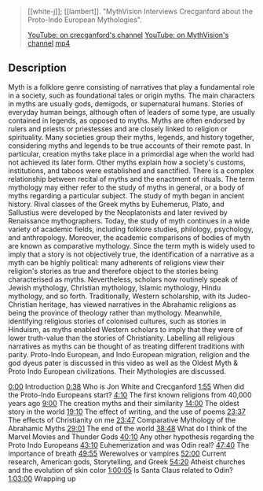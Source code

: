 > [[white-j]]; [[lambert]]. "MythVision Interviews Crecganford about the Proto-Indo European Mythologies". 
> 
> [YouTube: on crecganford's channel](https://youtu.be/Xdw2qb5Vs2M)
> [YouTube: on MythVision's channel](https://youtu.be/FTHtqlfSlcg)
> [mp4](white-j-lambert2021-interview.mp4)

## Description

Myth is a folklore genre consisting of narratives that play a fundamental role in a society, such as foundational tales or origin myths. The main characters in myths are usually gods, demigods, or supernatural humans. Stories of everyday human beings, although often of leaders of some type, are usually contained in legends, as opposed to myths. Myths are often endorsed by rulers and priests or priestesses and are closely linked to religion or spirituality. Many societies group their myths, legends, and history together, considering myths and legends to be true accounts of their remote past. In particular, creation myths take place in a primordial age when the world had not achieved its later form. Other myths explain how a society's customs, institutions, and taboos were established and sanctified. There is a complex relationship between recital of myths and the enactment of rituals. The term mythology may either refer to the study of myths in general, or a body of myths regarding a particular subject. The study of myth began in ancient history. Rival classes of the Greek myths by Euhemerus, Plato, and Sallustius were developed by the Neoplatonists and later revived by Renaissance mythographers. Today, the study of myth continues in a wide variety of academic fields, including folklore studies, philology, psychology, and anthropology. Moreover, the academic comparisons of bodies of myth are known as comparative mythology. Since the term myth is widely used to imply that a story is not objectively true, the identification of a narrative as a myth can be highly political: many adherents of religions view their religion's stories as true and therefore object to the stories being characterised as myths. Nevertheless, scholars now routinely speak of Jewish mythology, Christian mythology, Islamic mythology, Hindu mythology, and so forth. Traditionally, Western scholarship, with its Judeo-Christian heritage, has viewed narratives in the Abrahamic religions as being the province of theology rather than mythology. Meanwhile, identifying religious stories of colonised cultures, such as stories in Hinduism, as myths enabled Western scholars to imply that they were of lower truth-value than the stories of Christianity. Labelling all religious narratives as myths can be thought of as treating different traditions with parity. Proto-Indo European, and Indo European migration, religion and the god dyeus pater is discussed in this video as well as the Oldest Myth & Proto Indo European civilizations. Their Mythologies are discussed. 

[0:00](https://www.youtube.com/watch?v=Xdw2qb5Vs2M&list=PLru2Z4KGjAVIOyMEKaYcgIUrdOBHhuoBe&index=4&t=0s) Introduction
[0:38](https://www.youtube.com/watch?v=Xdw2qb5Vs2M&list=PLru2Z4KGjAVIOyMEKaYcgIUrdOBHhuoBe&index=4&t=38s) Who is Jon White and Crecganford
[1:55](https://www.youtube.com/watch?v=Xdw2qb5Vs2M&list=PLru2Z4KGjAVIOyMEKaYcgIUrdOBHhuoBe&index=4&t=115s) When did the Proto-Indo Europeans start?
[4:10](https://www.youtube.com/watch?v=Xdw2qb5Vs2M&list=PLru2Z4KGjAVIOyMEKaYcgIUrdOBHhuoBe&index=4&t=250s) The first known religions from 40,000 years ago
[9:00](https://www.youtube.com/watch?v=Xdw2qb5Vs2M&list=PLru2Z4KGjAVIOyMEKaYcgIUrdOBHhuoBe&index=4&t=540s) The creation myths and their similarity
[14:00](https://www.youtube.com/watch?v=Xdw2qb5Vs2M&list=PLru2Z4KGjAVIOyMEKaYcgIUrdOBHhuoBe&index=4&t=840s) The oldest story in the world
[19:10](https://www.youtube.com/watch?v=Xdw2qb5Vs2M&list=PLru2Z4KGjAVIOyMEKaYcgIUrdOBHhuoBe&index=4&t=1150s) The effect of writing, and the use of poems
[23:37](https://www.youtube.com/watch?v=Xdw2qb5Vs2M&list=PLru2Z4KGjAVIOyMEKaYcgIUrdOBHhuoBe&index=4&t=1417s) The effects of Christianity on me
[23:47](https://www.youtube.com/watch?v=Xdw2qb5Vs2M&list=PLru2Z4KGjAVIOyMEKaYcgIUrdOBHhuoBe&index=4&t=1427s) Comparative Mythology of the Abrahamic Myths
[29:01](https://www.youtube.com/watch?v=Xdw2qb5Vs2M&list=PLru2Z4KGjAVIOyMEKaYcgIUrdOBHhuoBe&index=4&t=1741s) The end of the world
[38:48](https://www.youtube.com/watch?v=Xdw2qb5Vs2M&list=PLru2Z4KGjAVIOyMEKaYcgIUrdOBHhuoBe&index=4&t=2328s) What do I think of the Marvel Movies and Thunder Gods
[40:10](https://www.youtube.com/watch?v=Xdw2qb5Vs2M&list=PLru2Z4KGjAVIOyMEKaYcgIUrdOBHhuoBe&index=4&t=2410s) Any other hypothesis regarding the Proto Indo Europeans 
[43:10](https://www.youtube.com/watch?v=Xdw2qb5Vs2M&list=PLru2Z4KGjAVIOyMEKaYcgIUrdOBHhuoBe&index=4&t=2590s) Euhemerization and was Odin real?
[47:40](https://www.youtube.com/watch?v=Xdw2qb5Vs2M&list=PLru2Z4KGjAVIOyMEKaYcgIUrdOBHhuoBe&index=4&t=2860s) The importance of breath
[49:55](https://www.youtube.com/watch?v=Xdw2qb5Vs2M&list=PLru2Z4KGjAVIOyMEKaYcgIUrdOBHhuoBe&index=4&t=2995s) Werewolves or vampires
[52:00](https://www.youtube.com/watch?v=Xdw2qb5Vs2M&list=PLru2Z4KGjAVIOyMEKaYcgIUrdOBHhuoBe&index=4&t=3120s) Current research, American gods, Storytelling, and Greek
[54:20](https://www.youtube.com/watch?v=Xdw2qb5Vs2M&list=PLru2Z4KGjAVIOyMEKaYcgIUrdOBHhuoBe&index=4&t=3260s) Atheist churches and the evolution of skin color
[1:00:05](https://www.youtube.com/watch?v=Xdw2qb5Vs2M&list=PLru2Z4KGjAVIOyMEKaYcgIUrdOBHhuoBe&index=4&t=3605s) Is Santa Claus related to Odin?
[1:03:00](https://www.youtube.com/watch?v=Xdw2qb5Vs2M&list=PLru2Z4KGjAVIOyMEKaYcgIUrdOBHhuoBe&index=4&t=3780s) Wrapping up